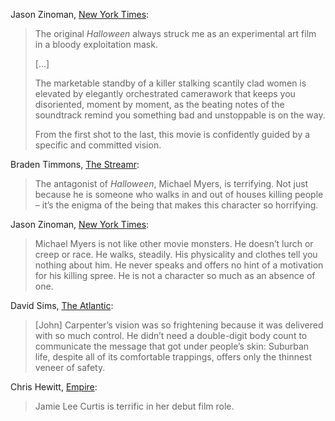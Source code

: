 <!-- Halloween -->

Jason Zinoman, [New York Times](https://www.nytimes.com/2018/10/17/movies/halloween-1978-review.html):

> The original *Halloween* always struck me as an experimental art film in a bloody exploitation mask.
> 
> [...]
>
> The marketable standby of a killer stalking scantily clad women is elevated by elegantly orchestrated camerawork that keeps you disoriented, moment by moment, as the beating notes of the soundtrack remind you something bad and unstoppable is on the way.
>
> From the first shot to the last, this movie is confidently guided by a specific and committed vision.

Braden Timmons, [The Streamr](https://thestreamr.com/2023/10/31/halloween-45-years-of-terror/):

> The antagonist of *Halloween*, Michael Myers, is terrifying. Not just because he is someone who walks in and out of houses killing people – it’s the enigma of the being that makes this character so horrifying.

Jason Zinoman, [New York Times](https://www.nytimes.com/2018/10/17/movies/halloween-1978-review.html):

> Michael Myers is not like other movie monsters. He doesn’t lurch or creep or race. He walks, steadily. His physicality and clothes tell you nothing about him. He never speaks and offers no hint of a motivation for his killing spree. He is not a character so much as an absence of one.

David Sims, [The Atlantic](https://www.theatlantic.com/culture/archive/2021/10/the-original-halloween-will-never-be-matched/620401/):

> [John] Carpenter’s vision was so frightening because it was delivered with so much control. He didn’t need a double-digit body count to communicate the message that got under people’s skin: Suburban life, despite all of its comfortable trappings, offers only the thinnest veneer of safety.

Chris Hewitt, [Empire](https://www.empireonline.com/movies/reviews/halloween-review/):

> Jamie Lee Curtis is terrific in her debut film role.